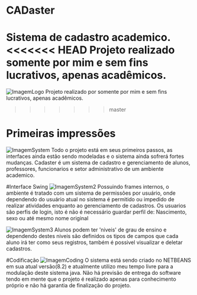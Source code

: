 ﻿# CADaster
Sistema de cadastro academico.
<<<<<<< HEAD
Projeto realizado somente por mim e sem fins lucrativos, apenas acadêmicos.
=======
![ImagemLogo](https://i.imgur.com/zxzwGDl.png "CADasterLogo")
Projeto realizado por somente por mim e sem fins lucrativos, apenas acadêmicos.
>>>>>>> master

# Primeiras impressões
![ImagemSystem](https://i.imgur.com/ClEUv4b.png "TelaLogin")
Todo o projeto está em seus primeiros passos, as interfaces ainda estão sendo modeladas e o sistema ainda sofrerá
fortes mudanças.
Cadaster é um sistema de cadastro e gerenciamento de alunos, professores, funcionarios e setor administrativo de um
ambiente academico.

#Interface Swing
![ImagemSystem2](https://i.imgur.com/x55tild.png "Ambiente")
Possuindo frames internos, o ambiente é tratado com um sistema de permissões por usuário, onde dependendo do usuário atual
no sistema é permitido ou impedido de realizar atividades enquanto ao gerenciamento de cadastros.
Os usuarios são perfis de login, isto é não é necessário guardar perfil de: Nascimento, sexo ou até mesmo nome original

![ImagemSystem3](https://i.imgur.com/tNeYXg1.png "Cadastro Aluno")
Alunos podem ter 'niveis' de grau de ensino e dependendo destes niveis são definidos os tipos de campos que cada aluno irá
ter como seus registros, também é possivel visualizar e deletar cadastros.

#Codificação
![ImagemCoding](https://i.imgur.com/okzCACn.png "Codificação")
O sistema está sendo criado no NETBEANS em sua atual versão(8.2) e atualmente utilizo meu tempo livre para a modulação deste
sistema java. Não há previsão de entrega do software tendo em mente que o projeto é realizado apenas para conhecimento próprio
e não há garantia de finalização do projeto.